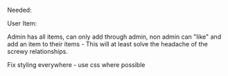 Needed:

User Item:

Admin has all items, can only add through admin, non admin can "like" and add an item to their items - This will at least solve the headache of the screwy relationships.

Fix styling everywhere - use css where possible
    